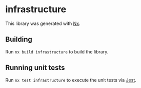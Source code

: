 # infrastructure

This library was generated with [Nx](https://nx.dev).



## Building

Run `nx build infrastructure` to build the library.





## Running unit tests

Run `nx test infrastructure` to execute the unit tests via [Jest](https://jestjs.io).


